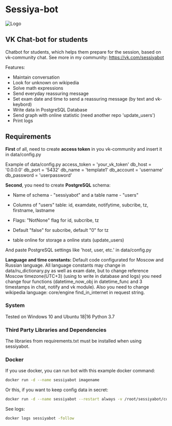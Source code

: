 # Sessiya-bot

![Logo](https://sun9-72.userapi.com/c204816/v204816407/baa7/aOaxjFaIo5U.jpg)

## VK Chat-bot for students

Chatbot for students, which helps them prepare for the session, based on vk-community chat. See more in my community: <https://vk.com/sessiyabot>

Features:

+ Maintain conversation
+ Look for unknown on wikipedia
+ Solve math expressions
+ Send everyday reassuring message
+ Set exam date and time to send a reassuring message (by text and vk-keybord)
+ Write data in PostgreSQL Database
+ Send graph with online statistic (need another repo 'update_users')
+ Print logs

## Requirements

**First** of all, need to create **access token** in you vk-community and insert it in data/config.py

Example of data/config.py
access_token = 'your_vk_token'
db_host = '0.0.0.0'
db_port = '5432'
db_name = 'template1'
db_account = 'username'
db_password = 'userpassword'

**Second**, you need to create **PostgreSQL** schema:

+ Name of schema - "sessiyabot" and a table name - "users"
+ Columns of "users" table: id, examdate, notifytime, subcribe, tz, firstname, lastname
+ Flags: "NotNone" flag for id, subcribe, tz
+ Default "false" for subcribe, default "0" for tz

+ table online for storage a online stats (update_users)

And paste PostgreSQL settings like 'host, user, etc.' in data/config.py

**Language and time constants:**
Default code configurated for Moscow and Russian language. All language constants may change in data/ru_dictionary.py as well as exam date, but to change reference Moscow timezone(UTC+3) (using to write in database and logs) you need change four functions (datetime_now_obj in datetime_func and 3 timestamps in chat, notify and vk module). Also you need to change wikipedia language: core/engine find_in_internet in request string.

### System

Tested on Windows 10 and Ubuntu 18|16
Python 3.7

### Third Party Libraries and Dependencies

The  libraries  from requirements.txt must be installed when using sessiyabot.

### Docker

If you use  docker, you can run bot with this example docker command:

```bash
docker run -d --name sessiyabot imagename
```

Or this, if you want to keep config data in secret:

```bash
docker run -d --name sessiyabot --restart always -v /root/sessiyabot/configvolume.py:/sessiyabot/data/config.py imagename
```

See logs:

```bash
docker logs sessiyabot -follow
```
